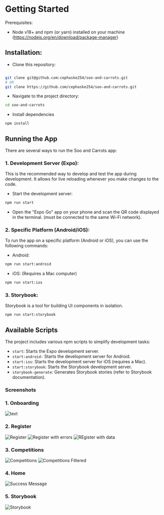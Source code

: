 # Getting Started

Prerequisites:

- Node v18+ and npm (or yarn) installed on your machine (https://nodejs.org/en/download/package-manager)

## Installation:

- Clone this repository:

```bash

git clone git@github.com:cephaske254/soo-and-carrots.git
# OR
git clone https://github.com/cephaske254/soo-and-carrots.git
```

- Navigate to the project directory:

```bash
cd soo-and-carrots
```

- Install dependencies

```bash
npm install
```

## Running the App

There are several ways to run the Soo and Carrots app:

### 1. Development Server (Expo):

This is the recommended way to develop and test the app during development. It allows for live reloading whenever you make changes to the code.

- Start the development server:

```bash
npm run start
```

- Open the "Expo Go" app on your phone and scan the QR code displayed in the terminal. (must be connected to the same Wi-Fi network).

### 2. Specific Platform (Android/iOS):

To run the app on a specific platform (Android or iOS), you can use the following commands:

- Android:

```bash
npm run start:android
```

- iOS: (Requires a Mac computer)

```bash
npm run start:ios
```

### 3. Storybook:

Storybook is a tool for building UI components in isolation.

```bash
npm run start:storybook
```

## Available Scripts

The project includes various npm scripts to simplify development tasks:

- `start`: Starts the Expo development server.
- `start:android:` Starts the development server for Android.
- `start:ios`: Starts the development server for iOS (requires a Mac).
- `start:storybook`: Starts the Storybook development server.
- `storybook-generate`: Generates Storybook stories (refer to Storybook documentation).

### Screenshots

### 1. Onboarding

![text](./screenshots/onboarding.jpg)

### 2. Register

![Register](./screenshots/register.jpg)
![Register with errors](./screenshots/register_with_errors.jpg)
![REgister with data](./screenshots/register_filled.jpg)

### 3. Competitions

![Competitions](./screenshots/competitions.jpg)
![Competitions Filtered](./screenshots/competitions_filtered.jpg)

### 4. Home

![Success Message](./screenshots/home_success_modal.jpg)

### 5. Storybook

![Storybook](./screenshots/storybook.jpg)

